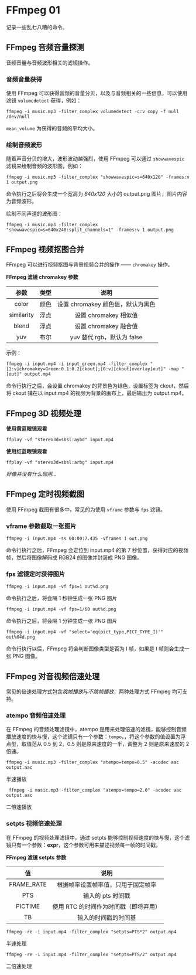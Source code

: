 # FFmpeg 01

记录一些乱七八糟的命令。

## FFmpeg 音频音量探测

音频音量与音频波形相关的滤镜操作。

### 音频音量获得

使用 FFmpeg 可以获得音频的音量分贝，以及与音频相关的一些信息，可以使用滤镜 `volumedetect` 获得，例如：

`ffmpeg -i music.mp3 -filter_complex volumedetect -c:v copy -f null /dev/null`

`mean_volume` 为获得的音频的平均大小。

### 绘制音频波形

随着声音分贝的增大，波形波动越强烈，使用 FFmpeg 可以通过 `showwavespic` 滤镜来绘制音频的波形图，例如：

`ffmpeg -i music.mp3 -filter_complex "showwavespic=s=640x120" -frames:v 1 output.png`

命令执行之后将会生成一个宽高为 *640x120* 大小的 output.png 图片，图片内容为音频波形。

绘制不同声道的波形图：

`ffmpeg -i music.mp3 -filter_complex "showwavespic=s=640x240:split_channels=1" -frames:v 1 output.png`

## FFmpeg 视频抠图合并

FFmpeg 可以进行视频抠图与背景视频合并的操作 —— `chromakey` 操作。

**FFmpeg 滤镜 chromakey 参数**

| 参数 | 类型 | 说明 |
|:------:|:------:|:------:|
| color | 颜色 | 设置 chromakey 颜色值，默认为黑色 |
| similarity | 浮点 | 设置 chromakey 相似值 |
| blend | 浮点 | 设置 chromakey 融合值 |
| yuv | 布尔 | yuv 替代 rgb，默认为 false |

示例：

`ffmpeg -i input.mp4 -i input_green.mp4 -filter_complex "[1:v]chromakey=Green:0.1:0.2[ckout];[0:v][ckout]overlay[out]" -map "[out]" output.mp4`

命令行执行之后，会设置 chromakey 的背景色为绿色，设置标签为 ckout，然后将 ckout 铺在以 input.mp4 的视频为背景的画布上，最后输出为 output.mp4。

## FFmpeg 3D 视频处理

**使用黄蓝眼镜观看**

`ffplay -vf "stereo3d=sbsl:aybd" input.mp4`

**使用红蓝眼镜观看**

`ffplay -vf "stereo3d=sbsl:arbg" input.mp4`

*好像并没有什么卵用...*


## FFmpeg 定时视频截图

使用 FFmpeg 截图有很多中，常见的为使用 `vframe` 参数与 `fps` 滤镜。

### vframe 参数截取一张图片

`ffmpeg -i input.mp4 -ss 00:00:7.435 -vframes 1 out.png`

命令行执行之后，FFmpeg 会定位到 input.mp4 的第 7 秒位置，获得对应的视频帧，然后将图像解码成 RGB24 的图像并封装成 PNG 图像。

### fps 滤镜定时获得图片

`ffmpeg -i input.mp4 -vf fps=1 out%d.png`

命令执行之后，将会隔 1 秒钟生成一张 PNG 图片

`ffmpeg -i input.mp4 -vf fps=1/60 out%d.png`

命令执行之后，将会隔 1 分钟生成一张 PNG 图片

`ffmpeg -i input.mp4 -vf "select='eq(pict_type,PICT_TYPE_I)'"  out%04d.png`

命令行执行以后，FFmpeg 将会判断图像类型是否为 I 帧，如果是 I 帧则会生成一张 PNG 图像。

## FFmpeg 对音视频倍速处理

常见的倍速处理方式包含*跳帧播放*与*不跳帧播放*，两种处理方式 FFmpeg 均可支持。

### atempo 音频倍速处理

在 FFmpeg 的音频处理滤镜中，atempo 是用来处理倍速的滤镜，能够控制音频播放速度的快与慢，这个滤镜只有一个参数：`tempo`，，将这个参数的值设置为浮点型，取值范从 0.5 到 2，0.5 则是原来速度的一半，调整为 2 则是原来速度的 2 倍速。

`ffmpeg -i music.mp3 -filter_complex "atempo=tempo=0.5" -acodec aac output.aac`

半速播放

` ffmpeg -i music.mp3 -filter_complex "atempo=tempo=2.0" -acodec aac output.aac`

二倍速播放

### setpts 视频倍速处理

在 FFmpeg 的视频处理滤镜中，通过 setpts 能够控制视频速度的快与慢，这个滤镜只有一个参数：**expr**，这个参数可用来描述视频每一帧的时间戳。

**FFmpeg 滤镜 setpts 参数**

| 值 | 说明 |
|:-----:|:------:|
| FRAME_RATE | 根据帧率设置帧率值，只用于固定帧率 |
| PTS | 输入的 pts 时间戳 |
| PICTIME | 使用 RTC 的时间作为时间戳（即将弃用） |
| TB | 输入的时间戳的时间基 |

`ffmpeg -re -i input.mp4 -filter_complex "setpts=PTS*2" output.mp4`

半速处理

`ffmpeg -re -i input.mp4 -filter_complex "setpts=PTS/2" output.mp4`

二倍速处理
